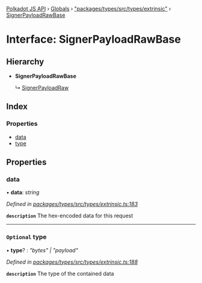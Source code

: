 [Polkadot JS API](../README.md) › [Globals](../globals.md) › ["packages/types/src/types/extrinsic"](../modules/_packages_types_src_types_extrinsic_.md) › [SignerPayloadRawBase](_packages_types_src_types_extrinsic_.signerpayloadrawbase.md)

# Interface: SignerPayloadRawBase

## Hierarchy

* **SignerPayloadRawBase**

  ↳ [SignerPayloadRaw](_packages_types_src_types_extrinsic_.signerpayloadraw.md)

## Index

### Properties

* [data](_packages_types_src_types_extrinsic_.signerpayloadrawbase.md#data)
* [type](_packages_types_src_types_extrinsic_.signerpayloadrawbase.md#optional-type)

## Properties

###  data

• **data**: *string*

*Defined in [packages/types/src/types/extrinsic.ts:183](https://github.com/polkadot-js/api/blob/36232c0289/packages/types/src/types/extrinsic.ts#L183)*

**`description`** The hex-encoded data for this request

___

### `Optional` type

• **type**? : *"bytes" | "payload"*

*Defined in [packages/types/src/types/extrinsic.ts:188](https://github.com/polkadot-js/api/blob/36232c0289/packages/types/src/types/extrinsic.ts#L188)*

**`description`** The type of the contained data
